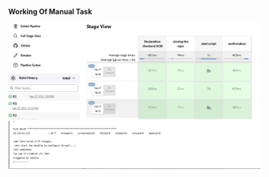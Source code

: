 **Working Of Manual Task**

![1.0](https://raw.githubusercontent.com/Shashwatsingh22/Dynamically-Firwall-Update/trigger/Demo/1.0.PNG)
![1.1](https://raw.githubusercontent.com/Shashwatsingh22/Dynamically-Firwall-Update/trigger/Demo/1.2.PNG)